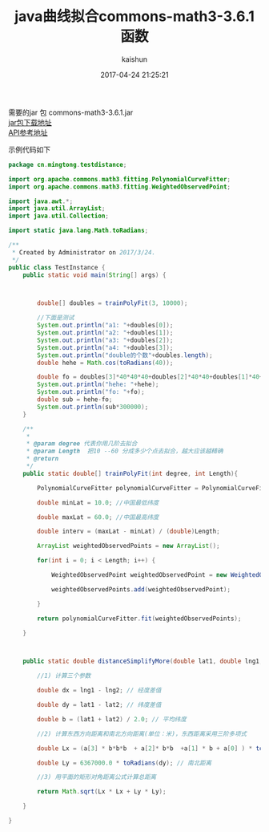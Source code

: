 ﻿---
title: java曲线拟合commons-math3-3.6.1函数
date: 2017-04-24 21:25:21
tags: [java,曲线拟合]
categories: [programme]
author: kaishun
id: 50
permalink: java-commons-math
---

需要的jar 包 commons-math3-3.6.1.jar  
[jar包下载地址
](http://commons.apache.org/proper/commons-math/download_math.cgi)  
[API参考地址](http://commons.apache.org/proper/commons-math/javadocs/api-3.4/org/apache/commons/math3/fitting/WeightedObservedPoint.html)

示例代码如下

```java
package cn.mingtong.testdistance;

import org.apache.commons.math3.fitting.PolynomialCurveFitter;
import org.apache.commons.math3.fitting.WeightedObservedPoint;

import java.awt.*;
import java.util.ArrayList;
import java.util.Collection;

import static java.lang.Math.toRadians;

/**
 * Created by Administrator on 2017/3/24.
 */
public class TestInstance {
    public static void main(String[] args) {



        double[] doubles = trainPolyFit(3, 10000);

        //下面是测试
        System.out.println("a1: "+doubles[0]);
        System.out.println("a2: "+doubles[1]);
        System.out.println("a3: "+doubles[2]);
        System.out.println("a4: "+doubles[3]);
        System.out.println("double的个数"+doubles.length);
        double hehe = Math.cos(toRadians(40));

        double fo = doubles[3]*40*40*40+doubles[2]*40*40+doubles[1]*40+doubles[0];
        System.out.println("hehe: "+hehe);
        System.out.println("fo: "+fo);
        double sub = hehe-fo;
        System.out.println(sub*300000);
    }

    /**
     *
     * @param degree 代表你用几阶去拟合
     * @param Length  把10 --60 分成多少个点去拟合，越大应该越精确
     * @return
     */
    public static double[] trainPolyFit(int degree, int Length){

        PolynomialCurveFitter polynomialCurveFitter = PolynomialCurveFitter.create(degree);

        double minLat = 10.0; //中国最低纬度

        double maxLat = 60.0; //中国最高纬度

        double interv = (maxLat - minLat) / (double)Length;

        ArrayList weightedObservedPoints = new ArrayList();

        for(int i = 0; i < Length; i++) {

            WeightedObservedPoint weightedObservedPoint = new WeightedObservedPoint(1,  minLat + (double)i*interv, Math.cos(toRadians(minLat + (double)i*interv)));

            weightedObservedPoints.add(weightedObservedPoint);

        }

        return polynomialCurveFitter.fit(weightedObservedPoints);

    }



    public static double distanceSimplifyMore(double lat1, double lng1, double lat2, double lng2, double[] a) {

        //1) 计算三个参数

        double dx = lng1 - lng2; // 经度差值

        double dy = lat1 - lat2; // 纬度差值

        double b = (lat1 + lat2) / 2.0; // 平均纬度

        //2) 计算东西方向距离和南北方向距离(单位：米)，东西距离采用三阶多项式

        double Lx = (a[3] * b*b*b  + a[2]* b*b  +a[1] * b + a[0] ) * toRadians(dx) * 6367000.0; // 东西距离

        double Ly = 6367000.0 * toRadians(dy); // 南北距离

        //3) 用平面的矩形对角距离公式计算总距离

        return Math.sqrt(Lx * Lx + Ly * Ly);

    }

}


```  
